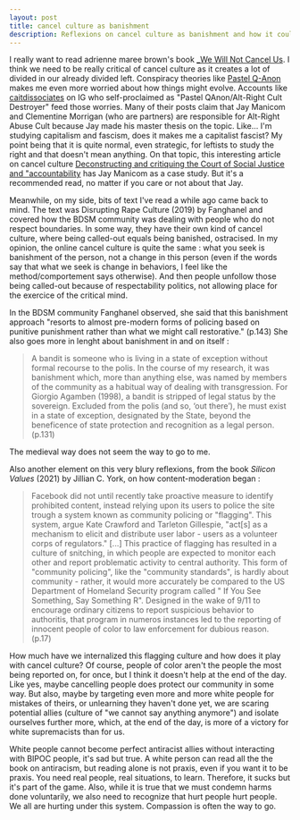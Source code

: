 ```yaml
---
layout: post
title: cancel culture as banishment
description: Reflexions on cancel culture as banishment and how it could have been influenced by content-moderation practices (flagging)
---
```


I really want to read adrienne maree brown's book [_We Will Not Cancel Us](https://www.akpress.org/we-will-not-cancel-us.html). I think we need to be really critical of cancel culture as it creates a lot of divided in our already divided left. Conspiracy theories like [Pastel Q-Anon](https://en.wikipedia.org/wiki/Pastel_QAnon) makes me even more worried about how things might evolve. Accounts like [caitdissociates](https://www.instagram.com/caitdissociates/?hl=en) on IG who self-proclaimed as "Pastel QAnon/Alt-Right Cult Destroyer" feed those worries. Many of their posts claim that Jay Manicom and Clementine Morrigan (who are partners) are responsible for Alt-Right Abuse Cult because Jay made his master thesis on the topic. Like... I'm studying capitalism and fascism, does it makes me a capitalist fascist? My point being that it is quite normal, even strategic, for leftists to study the right and that doesn't mean anything. On that topic, this interesting article on cancel culture [Deconstructing and critiquing the Court of Social Justice and "accountability](https://natashacoulis.medium.com/deconstructing-and-critiquing-the-court-of-social-justice-and-accountability-783e826490d) has Jay Manicom as a case study. But it's a recommended read, no matter if you care or not about that Jay.

Meanwhile, on my side, bits of text I've read a while ago came back to mind. The text was Disrupting Rape Culture (2019) by Fanghanel and covered how the BDSM community was dealing with people who do not respect boundaries. In some way, they have their own kind of cancel culture, where being called-out equals being banished, ostracised. In my opinion, the online cancel culture is quite the same : what you seek is banishment of the person, not a change in this person (even if the words say that what we seek is change in behaviors, I feel like the method/comportement says otherwise). And then people unfollow those being called-out because of respectability politics, not allowing place for the exercice of the critical mind. 

In the BDSM community Fanghanel observed, she said that this banishment approach "resorts to almost pre-modern forms of policing based on punitive punishment
rather than what we might call restorative." (p.143) She also goes more in lenght about banishment in and on itself : 

> A bandit is someone who is living in a state of exception without
formal recourse to the polis. In the course of my research, it was
banishment which, more than anything else, was named by members
of the community as a habitual way of dealing with transgression. For
Giorgio Agamben (1998), a bandit is stripped of legal status by the
sovereign. Excluded from the polis (and so, ‘out there’), he must exist
in a state of exception, designated by the State, beyond the beneficence
of state protection and recognition as a legal person. (p.131)

The medieval way does not seem the way to go to me.

Also another element on this very blury reflexions, from the book _Silicon Values_ (2021) by Jillian C. York, on how content-moderation began :

> Facebook did not until recently take proactive measure to identify prohibited content, instead relying upon its users to police the site trough a system known as community policing or "flagging". This system, argue Kate Crawford and Tarleton Gillespie, "act[s] as a mechanism to elicit and distribute user labor - users as a volunteer corps of regulators." [...] This practice of flagging has resulted in a culture of snitching, in which people are expected to monitor each other and report problematic activity to central authority. This form of "community policing", like the "community standards", is hardly about community - rather, it would more accurately be compared to the US Department of Homeland Security program called " If You See Something, Say Something R". Designed in the wake of 9/11 to encourage ordinary citizens to report suspicious behavior to authoritis, that program in numeros instances led to the reporting of innocent people of color to law enforcement for dubious reason. (p.17)

How much have we internalized this flagging culture and how does it play with cancel culture? Of course, people of color aren't the people the most being reported on, for once, but I think it doesn't help at the end of the day. Like yes, maybe cancelling people does protect our community in some way. But also, maybe by targeting even more and more white people for mistakes of theirs, or unlearning they haven't done yet, we are scaring potential allies (culture of "we cannot say anything anymore") and isolate ourselves further more, which, at the end of the day, is more of a victory for white supremacists than for us.

White people cannot become perfect antiracist allies without interacting with BIPOC people, it's sad but true. A white person can read all the the book on antiracism, but reading alone is not praxis, even if you want it to be praxis. You need real people, real situations, to learn. Therefore, it sucks but it's part of the game. Also, while it is true that we must condemn harms done voluntarily, we also need to recognize that hurt people hurt people. We all are hurting under this system. Compassion is often the way to go. 




